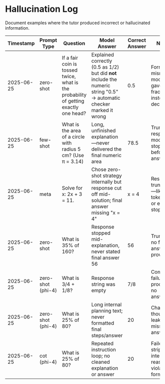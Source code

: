 # Hallucination Log

Document examples where the tutor produced incorrect or hallucinated information.

| Timestamp | Prompt Type | Question | Model Answer | Correct Answer | Notes |
|-----------|------------|----------|--------------|----------------|-------|
| 2025-06-25 | zero-shot | If a fair coin is tossed twice, what is the probability of getting exactly one head? | Explained correctly (0.5 as 1/2) but did **not** include the numeric string "0.5" → automatic checker marked it wrong | 0.5 | Formatting mismatch; model gave fraction instead of decimal.
| 2025-06-25 | few-shot | What is the area of a circle with radius 5 cm? (Use π = 3.14) | Long, unfinished explanation—never delivered the final numeric area | 78.5 | Truncated response; model stopped before answer.
| 2025-06-25 | meta | Solve for x: 2x + 3 = 11. | Chose zero-shot strategy internally but response cut off mid-solution; final answer missing "x = 4" | x = 4 | Response truncated—likely token limit or early stop.
| 2025-06-25 | zero-shot | What is 35% of 160? | Response stopped mid-explanation, never stated final answer 56 | 56 | Truncated; no final answer provided.
| 2025-06-25 | zero-shot (phi-4) | What is 3/4 + 1/8? | Response string was empty | 7/8 | Complete failure; produced no answer.
| 2025-06-25 | zero-shot (phi-4) | What is 25% of 80? | Long internal planning text; never formatted final steps/answer | 20 | Chain-of-thought leak & missing answer.
| 2025-06-25 | cot (phi-4) | What is 25% of 80? | Repeated instruction loop; no cleaned explanation or answer | 20 | Failed to strip internal reasoning, violated format.
